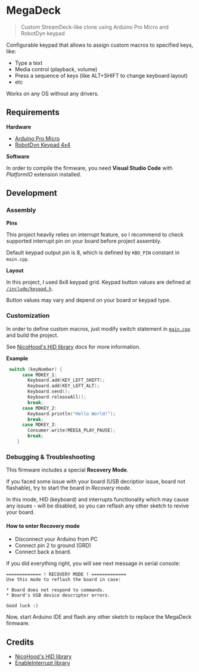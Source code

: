 # MegaDeck
> Custom StreamDeck-like clone using Arduino Pro Micro and RobotDyn keypad

Configurable keypad that allows to assign custom macros to specified keys, like:

* Type a text
* Media control (playback, volume)
* Press a sequence of keys (like ALT+SHIFT to change keyboard layout)
* etc

Works on any OS without any drivers.

## Requirements

**Hardware**

* [Arduino Pro Micro](https://learn.sparkfun.com/tutorials/pro-micro--fio-v3-hookup-guide/all)
* [RobotDyn Keypad 4x4](https://aliexpress.ru/item/32635207928.html?spm=a2g0s.9042311.0.0.18fd33ed5mrU54)

**Software**

In order to compile the firmware, you need **Visual Studio Code** with *PlatformIO* extension installed.

## Development

### Assembly

**Pins**

This project heavily relies on interrupt feature, so I recommend to check supported interrupt pin on your board
before project assembly.

Default keypad output pin is 8, which is defined by `KBD_PIN` constant in `main.cpp`.

**Layout**

In this project, I used 8x8 keypad grid.
Keypad button values are defined at [`/include/keypad.h`](/include/keypad.h).

Button values may vary and depend on your board or keypad type.

### Customization

In order to define custom macros, just modify switch statement in [`main.cpp`](src/main.cpp) and build the project.

See [NicoHood's HID library](https://github.com/NicoHood/HID/wiki) docs for more information.

**Example**

```cpp
 switch (keyNumber) {
      case MDKEY_1:
        Keyboard.add(KEY_LEFT_SHIFT);
        Keyboard.add(KEY_LEFT_ALT);
        Keyboard.send();
        Keyboard.releaseAll();
        break;
      case MDKEY_2:
        Keyboard.println("Hello World!");
        break;
      case MDKEY_3:
        Consumer.write(MEDIA_PLAY_PAUSE);
        break;
    }
```

### Debugging & Troubleshooting

This firmware includes a special **Recovery Mode**.

If you faced some issue with your board (USB decriptior issue, board not flashable),
try to start the board in *Recovery mode*.

In this mode, HID (keyboard) and interrupts functionality which may cause any issues - will be disabled, so you can reflash 
any other sketch to revive your board.

#### How to enter Recovery mode

* Disconnect your Arduino from PC
* Connect pin 2 to ground (GRD)
* Connect back a board.

If you did everything right, you will see next message in serial console:

```
============= ! RECOVERY MODE ! =============
Use this mode to reflash the board in case:  

* Board does not respond to commands.        
* Board's USB device descriptor errors.

Good luck :)
```

Now, start Arduino IDE and flash any other sketch to replace the MegaDeck firmware.

## Credits

* [NicoHood's HID library](https://github.com/NicoHood/HID/wiki)
* [EnableInterrupt library](https://github.com/GreyGnome/EnableInterrupt)
